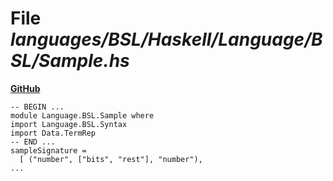 # File _languages/BSL/Haskell/Language/BSL/Sample.hs_
**[GitHub](https://github.com/softlang/yas/blob/master/languages/BSL/Haskell/Language/BSL/Sample.hs)**
```
-- BEGIN ...
module Language.BSL.Sample where
import Language.BSL.Syntax
import Data.TermRep
-- END ...
sampleSignature = 
  [ ("number", ["bits", "rest"], "number"),
...
```
